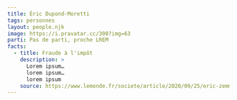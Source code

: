 ```yaml
---
title: Éric Dupond-Moretti
tags: personnes
layout: people.njk
image: https://i.pravatar.cc/300?img=63
parti: Pas de parti, proche LREM
facts:
  - title: Fraude à l'impôt
    description: >
      Lorem ipsum…
      lorem ipsum…
      lorem ipsum
    source: https://www.lemonde.fr/societe/article/2020/09/25/eric-zemmour-condamne-a-10-000-euros-d-amende-pour-injure-et-provocation-a-la-haine_6053635_3224.html
---
```





